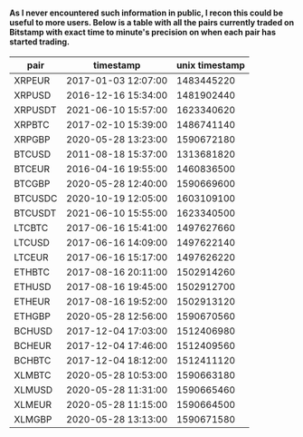 #### As I never encountered such information in public, I recon this could be useful to more users. Below is a table with all the pairs currently traded on Bitstamp with exact time to minute's precision on when each pair has started trading.
|pair|timestamp|unix timestamp|
|---|---|---|
XRPEUR|2017-01-03 12:07:00|1483445220
XRPUSD|2016-12-16 15:34:00|1481902440
XRPUSDT|2021-06-10 15:57:00|1623340620
XRPBTC|2017-02-10 15:39:00|1486741140
XRPGBP|2020-05-28 13:23:00|1590672180
BTCUSD|2011-08-18 15:37:00|1313681820
BTCEUR|2016-04-16 19:55:00|1460836500
BTCGBP|2020-05-28 12:40:00|1590669600
BTCUSDC|2020-10-19 12:05:00|1603109100
BTCUSDT|2021-06-10 15:55:00|1623340500
LTCBTC|2017-06-16 15:41:00|1497627660
LTCUSD|2017-06-16 14:09:00|1497622140
LTCEUR|2017-06-16 15:17:00|1497626220
ETHBTC|2017-08-16 20:11:00|1502914260
ETHUSD|2017-08-16 19:45:00|1502912700
ETHEUR|2017-08-16 19:52:00|1502913120
ETHGBP|2020-05-28 12:56:00|1590670560
BCHUSD|2017-12-04 17:03:00|1512406980
BCHEUR|2017-12-04 17:46:00|1512409560
BCHBTC|2017-12-04 18:12:00|1512411120
XLMBTC|2020-05-28 10:53:00|1590663180
XLMUSD|2020-05-28 11:31:00|1590665460
XLMEUR|2020-05-28 11:15:00|1590664500
XLMGBP|2020-05-28 13:13:00|1590671580